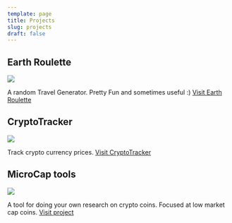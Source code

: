 ```yaml
---
template: page
title: Projects
slug: projects
draft: false
---
```

## Earth Roulette
[<img src="https://iantiark-cdn.sirv.com/varyvoda/er.png">](https://earthroulette.com)


A random Travel Generator. Pretty Fun and sometimes useful :) [Visit Earth Roulette](https://earthroulette.com)




## CryptoTracker
[<img src="https://iantiark.sirv.com/varyvoda/ct.png">](https://cryptotracker.xyz)

Track crypto currency prices. [Visit CryptoTracker](https://cryptotracker.xyz)


## MicroCap tools
[<img src="https://iantiark.sirv.com/varyvoda/micro.png">](https://microcap.tools)

A tool for doing your own research on crypto coins. Focused at low market cap coins. [Visit project](https://microcap.tools)
